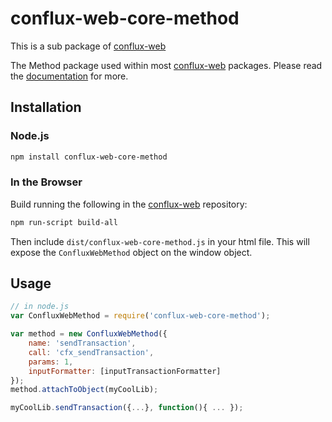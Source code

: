 # conflux-web-core-method

This is a sub package of [conflux-web][repo]

The Method package used within most [conflux-web][repo] packages.
Please read the [documentation][docs] for more.

## Installation

### Node.js

```bash
npm install conflux-web-core-method
```

### In the Browser

Build running the following in the [conflux-web][repo] repository:

```bash
npm run-script build-all
```

Then include `dist/conflux-web-core-method.js` in your html file.
This will expose the `ConfluxWebMethod` object on the window object.


## Usage

```js
// in node.js
var ConfluxWebMethod = require('conflux-web-core-method');

var method = new ConfluxWebMethod({
    name: 'sendTransaction',
    call: 'cfx_sendTransaction',
    params: 1,
    inputFormatter: [inputTransactionFormatter]
});
method.attachToObject(myCoolLib);

myCoolLib.sendTransaction({...}, function(){ ... });
```


[docs]: https://phabricator.conflux-chain.org/w/javascript_api/
[repo]: https://github.com/Conflux-Chain/ConfluxWeb/tree/conflux-web-1.2.1


